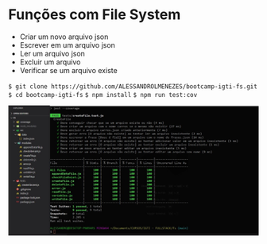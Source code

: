 # Funções com File System

- Criar um novo arquivo json
- Escrever em um arquivo json
- Ler um arquivo json
- Excluir um arquivo
- Verificar se um arquivo existe

`$ git clone https://github.com/ALESSANDROLMENEZES/bootcamp-igti-fs.git`
`$ cd bootcamp-igti-fs`
`$ npm install`
`$ npm run test:cov`

[![Resultado dos testes](./tests/Result.jpg "Resultado dos testes")](./tests/Result.jpg "Resultado dos testes")
